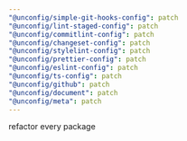 ```yaml
---
"@unconfig/simple-git-hooks-config": patch
"@unconfig/lint-staged-config": patch
"@unconfig/commitlint-config": patch
"@unconfig/changeset-config": patch
"@unconfig/stylelint-config": patch
"@unconfig/prettier-config": patch
"@unconfig/eslint-config": patch
"@unconfig/ts-config": patch
"@unconfig/github": patch
"@unconfig/document": patch
"@unconfig/meta": patch
---
```


refactor every package
  